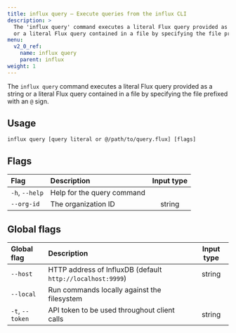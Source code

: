 ```yaml
---
title: influx query – Execute queries from the influx CLI
description: >
  The 'influx query' command executes a literal Flux query provided as a string
  or a literal Flux query contained in a file by specifying the file prefixed with an '@' sign.
menu:
  v2_0_ref:
    name: influx query
    parent: influx
weight: 1
---
```


The `influx query` command executes a literal Flux query provided as a string
or a literal Flux query contained in a file by specifying the file prefixed with an `@` sign.

## Usage
```
influx query [query literal or @/path/to/query.flux] [flags]
```

## Flags
| Flag           | Description                | Input type |
|:----           |:-----------                |:----------:|
| `-h`, `--help` | Help for the query command |            |
| `--org-id`     | The organization ID        | string     |

## Global flags
| Global flag     | Description                                                | Input type |
|:-----------     |:-----------                                                |:----------:|
| `--host`        | HTTP address of InfluxDB (default `http://localhost:9999`) | string     |
| `--local`       | Run commands locally against the filesystem                |            |
| `-t`, `--token` | API token to be used throughout client calls               | string     |
